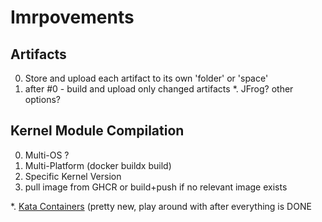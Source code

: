 # Imrpovements

## Artifacts
0. Store and upload each artifact to its own 'folder' or 'space'
1. after #0 - build and upload only changed artifacts
*. JFrog? other options?

## Kernel Module Compilation
0. Multi-OS ?
1. Multi-Platform (docker buildx build)
2. Specific Kernel Version
3. pull image from GHCR or build+push if no relevant image exists

*. [Kata Containers](https://github.com/kata-containers/kata-containers) (pretty new, play around with after everything is DONE

